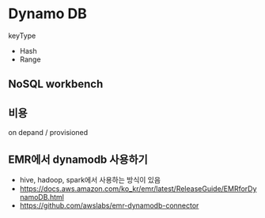 # Dynamo DB

keyType 
- Hash
- Range

## NoSQL workbench

## 비용
on depand / provisioned


## EMR에서 dynamodb 사용하기
- hive, hadoop, spark에서 사용하는 방식이 있음
- https://docs.aws.amazon.com/ko_kr/emr/latest/ReleaseGuide/EMRforDynamoDB.html
- https://github.com/awslabs/emr-dynamodb-connector